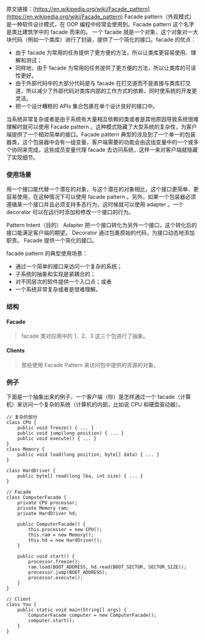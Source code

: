 原文链接：[https://en.wikipedia.org/wiki/Facade_pattern](https://en.wikipedia.org/wiki/Facade_pattern)
Facade pattern（外观模式） 是一种软件设计模式，在 OOP 编程中经常会使用到。Facade pattern 这个名字是类比建筑学中的 facade 而来的。
一个 facade 就是一个对象，这个对象对一大块代码（例如一个类库）进行了封装，提供了一个简化的接口。facade 的优点：

- 由于 facade 为常用的任务提供了更方便的方法，所以让类库更容易使用、理解和测试；
- 同样地，由于 facade 为常用的任务提供了更方便的方法，所以让类库的可读性更好。
- 由于外部代码中的大部分代码是与 facade 在打交道而不是直接与类库打交道，所以减少了外部代码对类库内部的工作方式的依赖，同时使系统的开发更灵活。
- 把一个设计糟糕的 APIs 集合包裹在单个设计良好的接口中。

当系统非常复杂或者是由于系统有大量相互依赖的类或者是其他原因导致系统很难理解时就可以使用 Facade pattern 。这种模式隐藏了大型系统的复杂性，为客户端提供了一个相对简单的接口。Facade pattern 典型的涉及到了一个单一的包装器类，这个包装器中会有一组变量，客户端需要的功能会由这组变量中的一个或多个协同来完成，这些成员变量代理 facade 去访问系统，这样一来对客户端就隐藏了实现细节。

### 使用场景
用一个接口能代替一个潜在的对象，与这个潜在的对象相比，这个接口更简单、更容易使用，在这种情况下可以使用 facade pattern 。另外，如果一个包装器必须遵循某一个接口并且必须支持多态行为，这时候就可以使用 adapter 。一个 decorator 可以在运行时添加和修改一个接口的行为。

Pattern Intent（目的）
Adapter 把一个接口转化为另外一个接口，这个转化后的接口能满足客户端的期望。
Decorator 通过包裹原始的代码，为接口动态地添加职责。
Facade 提供一个简化的接口。

facade pattern 的典型使用场景：

- 通过一个简单的接口来访问一个复杂的系统；
- 子系统的抽象和实现是紧耦合的；
- 对不同层次的软件提供一个入口点；或者
- 一个系统非常复杂或者是很难理解。

### 结构

#### Facade

> facade 类对应用中的 1、2、3 这三个包进行了抽象。

#### Clients
> 那些使用 Facade Pattern 来访问包中提供的资源的对象。

### 例子
下面是一个抽象出来的例子，一个客户端（你）是怎样通过一个 facade（计算机）来访问一个复杂的系统（计算机的内部，比如说 CPU 和硬盘驱动器）。

    // 复杂的部分
    class CPU {
        public void freeze() { ... }
        public void jump(long position) { ... }
        public void execute() { ... }
    }
    class Memory {
        public void load(long position, byte[] data) { ... }
    }
    
    class HardDriver {
        public byte[] read(long lba, int size) { ... }
    } 
               
    // Facade
    class ComputerFacade {
        private CPU processor;
        private Memory ram;
        private HardDriver hd;
        
        public ComputerFacade() {
            this.processor = new CPU();
            this.ram = new Memory();
            this.hd = new HardDriver();
        }
        
        public void start() {
            processor.freeze();
            ram.load(BOOT_ADDRESS, hd.read(BOOT_SECTOR, SECTOR_SIZE));
            processor.jump(BOOT_ADDRESS);
            processor.execute();
        }
    }   
    
    // Client
    class You {
        public static void main(String[] args) {
            ComputerFacade computer = new ComputerFacade();
            computer.start();
        }
    }                        
     

